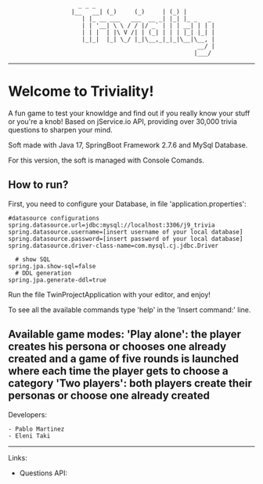  ````
                     _ _ _        
                   |__   __| (_)     (_)     | (_) |       
                      | |_ __ ___   ___  __ _| |_| |_ _   _
                      | | '__| \ \ / / |/ _` | | | __| | | |
                      | | |  | |\ V /| | (_| | | | |_| |_| |
                      |_|_|  |_| \_/ |_|\__,_|_|_|\__|\__, |
                                                       __/ |
                                                      |___/
````
---
# Welcome to Triviality!

A fun game to test your knowldge and find out if you really know your stuff or you're a knob!
Based on jService.io API, providing over 30,000 trivia questions to sharpen your mind.

Soft made with Java 17, SpringBoot Framework 2.7.6 and MySql Database.

For this version, the soft is managed with Console Comands.

## How to run?

First, you need to configure your Database, in file 'application.properties':

```properties
#datasource configurations
spring.datasource.url=jdbc:mysql://localhost:3306/j9_trivia
spring.datasource.username=[insert username of your local database]
spring.datasource.password=[insert password of your local database]
spring.datasource.driver-class-name=com.mysql.cj.jdbc.Driver

  # show SQL
spring.jpa.show-sql=false
  # DDL generation
spring.jpa.generate-ddl=true
```
Run the file TwinProjectApplication with your editor, and enjoy! 

To see all the available commands type 'help' in the 'Insert command:' line.

Available game modes:
'Play alone':  the player creates his persona or chooses one already created and a game of five rounds is launched where each time the player gets to choose a category
'Two players': both players create their personas or choose one already created
---

Developers:

    - Pablo Martinez
    - Eleni Taki
---

Links:

- Questions API: <a href="https://jservice.io/" target="jService.io"></a>


